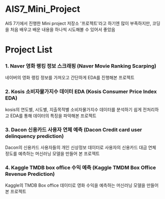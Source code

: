 # AIS7_Mini_Project
AIS 7기에서 진행한 Mini project 저장소
'프로젝트'라고 하기엔 많이 부족하지만, 코딩을 처음 배우고 배운 내용을 하나씩 시도해볼 수 있어서 좋았음

# Project List
### 1. Naver 영화 랭킹 정보 스크래핑 (Naver Movie Ranking Scarping)
네이버의 영화 랭킹 정보를 가져오고 간단하게 EDA를 진행해본 프로젝트

### 2. Kosis 소비자물가지수 데이터 EDA (Kosis Consumer Price Index EDA)
kosis의 연도별, 시도별, 지출목적별 소비자물가지수 데이터를 분석하기 쉽게 전처리하고
EDA를 통해 데이터의 특징을 파악해본 프로젝트

### 3. Dacon 신용카드 사용자 연체 예측 (Dacon Credit card user delinquency prediction)
Dacon의 신용카드 사용자들의 개인 신상정보 데이터로
사용자의 신용카드 대금 연체 정도를 예측하는 머신러닝 모델을 만들어 본 프로젝트

### 4. Kaggle TMDB box office 수익 예측 (Kaggle TMDM Box Office Revenue Prediction)
Kaggle의 TMDB Box office 데이터로
영화 수익을 예측하는 머신러닝 모델을 만들어 본 프로젝트
